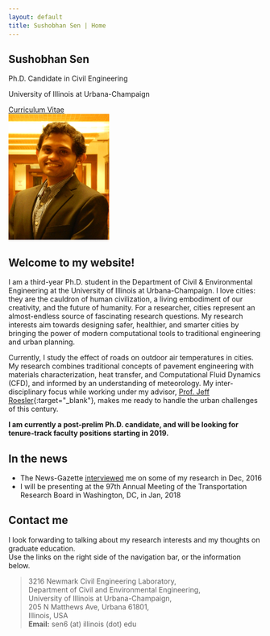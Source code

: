 ```yaml
---
layout: default
title: Sushobhan Sen | Home
---
```


<div class="container">
	<div class="row">
		<div class="col-md-4 banner-custom offset-md-2">
			<h2 class="banner-title">Sushobhan Sen</h2>
			<p>Ph.D. Candidate in Civil Engineering</p>
			<p>University of Illinois at Urbana-Champaign</p>
			<a href="https://github.com/sushobhansen/CV/blob/master/sushobhan-sen-cv.pdf" target="_blank" class="banner-button"><i class="fa fa-cloud-download fa-lg" aria-hidden="true"></i> Curriculum Vitae</a>
		</div><!--col-md-4-->
		<div class="col-md-4 offset-md-2">
			<img src="/images/sen-pro-pic.jpg" alt="sen-pro-pic" height="250px" width="200px" class="img-responsive">
		</div><!--col-md-4-->
	</div><!--row-->
</div><!--container-->

## Welcome to my website!
I am a third-year Ph.D. student in the Department of Civil & Environmental Engineering at the University of Illinois at Urbana-Champaign. I love cities: they are the cauldron of human civilization, a living embodiment of our creativity, and the future of humanity. For a researcher, cities represent an almost-endless source of fascinating research questions. My research interests aim towards designing safer, healthier, and smarter cities by bringing the power of modern computational tools to traditional engineering and urban planning.

<!---A nice picture but it clutters the homepage
<figure style="text-align:center;">
	<img src="/images/boston-street.jpg" width="50%" height="auto" alt="boston-street">
	<figcaption>A view of a street in the heart of Boston, MA</figcaption>
</figure>--->

Currently, I study the effect of roads on outdoor air temperatures in cities. My research combines traditional concepts of pavement engineering with materials characterization, heat transfer, and Computational Fluid Dynamics (CFD), and informed by an understanding of meteorology. My inter-disciplinary focus while working under my advisor, [Prof. Jeff Roesler](https://cee.illinois.edu/directory/profile/jroesler){:target="_blank"}, makes me ready to handle the urban challenges of this century. 

**I am currently a post-prelim Ph.D. candidate, and will be looking for tenure-track faculty positions starting in 2019.**

## <i class="fa fa-newspaper-o"></i> In the news 
- The News-Gazette [interviewed](http://www.news-gazette.com/video/2016-12-23/wired-sushobhan-sen.html) me on some of my research in Dec, 2016
- I will be presenting at the 97th Annual Meeting of the Transportation Research Board in Washington, DC, in Jan, 2018

## <i class="fa fa-id-card-o"></i> Contact me
I look forwarding to talking about my research interests and my thoughts on graduate education. <br>Use the links on the right side of the navigation bar, or the information below.

<blockquote>
	3216 Newmark Civil Engineering Laboratory, <br> 
	Department of Civil and Environmental Engineering, <br> 
	University of Illinois at Urbana-Champaign, <br>
	205 N Matthews Ave, Urbana 61801, <br> 
	Illinois, USA <br>
	<b>Email:</b> sen6 (at) illinois (dot) edu
</blockquote>
